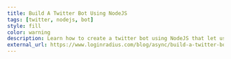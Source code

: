 ```yaml
---
title: Build A Twitter Bot Using NodeJS
tags: [twitter, nodejs, bot]
style: fill
color: warning
description: Learn how to create a twitter bot using NodeJS that let us tweet using the command line directly
external_url: https://www.loginradius.com/blog/async/build-a-twitter-bot-using-nodejs/
---
```

